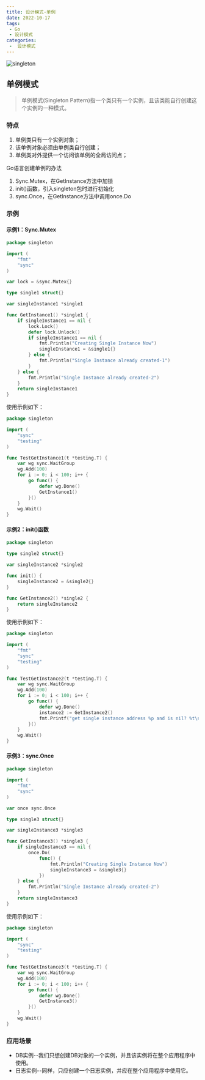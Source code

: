 ```yaml
---
title: 设计模式-单例
date: 2022-10-17
tags:
 - Go
 - 设计模式
categories:
 -  设计模式
---
```


![singleton](https://refactoringguru.cn/images/patterns/content/singleton/singleton-2x.png)

<!-- more -->

## 单例模式

> 单例模式(Singleton Pattern)指一个类只有一个实例，且该类能自行创建这个实例的一种模式。

### 特点

1. 单例类只有一个实例对象；
2. 该单例对象必须由单例类自行创建；
3. 单例类对外提供一个访问该单例的全局访问点；

Go语言创建单例的办法

1. Sync.Mutex，在GetInstance方法中加锁
2. init()函数，引入singleton包时进行初始化
3. sync.Once，在GetInstance方法中调用once.Do

### 示例

#### 示例1：Sync.Mutex
```go
package singleton

import (
	"fmt"
	"sync"
)

var lock = &sync.Mutex{}

type single1 struct{}

var singleInstance1 *single1

func GetInstance1() *single1 {
	if singleInstance1 == nil {
		lock.Lock()
		defer lock.Unlock()
		if singleInstance1 == nil {
			fmt.Println("Creating Single Instance Now")
			singleInstance1 = &single1{}
		} else {
			fmt.Println("Single Instance already created-1")
		}
	} else {
		fmt.Println("Single Instance already created-2")
	}
	return singleInstance1
}
```
使用示例如下：
```go
package singleton

import (
	"sync"
	"testing"
)

func TestGetInstance1(t *testing.T) {
	var wg sync.WaitGroup
	wg.Add(100)
	for i := 0; i < 100; i++ {
		go func() {
			defer wg.Done()
			GetInstance1()
		}()
	}
	wg.Wait()
}
```

#### 示例2：init()函数
```go
package singleton

type single2 struct{}

var singleInstance2 *single2

func init() {
	singleInstance2 = &single2{}
}

func GetInstance2() *single2 {
	return singleInstance2
}
```
使用示例如下：
```go
package singleton

import (
	"fmt"
	"sync"
	"testing"
)

func TestGetInstance2(t *testing.T) {
	var wg sync.WaitGroup
	wg.Add(100)
	for i := 0; i < 100; i++ {
		go func() {
			defer wg.Done()
			instance2 := GetInstance2()
			fmt.Printf("get single instance address %p and is nil? %t\n", instance2, instance2 == nil)
		}()
	}
	wg.Wait()
}
```

#### 示例3：sync.Once
```go
package singleton

import (
	"fmt"
	"sync"
)

var once sync.Once

type single3 struct{}

var singleInstance3 *single3

func GetInstance3() *single3 {
	if singleInstance3 == nil {
		once.Do(
			func() {
				fmt.Println("Creating Single Instance Now")
				singleInstance3 = &single3{}
			})
	} else {
		fmt.Println("Single Instance already created-2")
	}
	return singleInstance3
}
```
使用示例如下：
```go
package singleton

import (
	"sync"
	"testing"
)

func TestGetInstance3(t *testing.T) {
	var wg sync.WaitGroup
	wg.Add(100)
	for i := 0; i < 100; i++ {
		go func() {
			defer wg.Done()
			GetInstance3()
		}()
	}
	wg.Wait()
}
```

### 应用场景

- DB实例--我们只想创建DB对象的一个实例，并且该实例将在整个应用程序中使用。
- 日志实例--同样，只应创建一个日志实例，并应在整个应用程序中使用它。